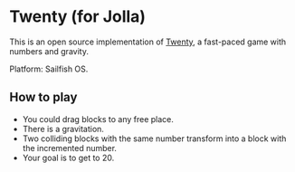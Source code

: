 Twenty (for Jolla)
==================

This is an open source implementation of [Twenty][link1], a fast-paced game with numbers and gravity.

Platform: Sailfish OS.

How to play
-----------

- You could drag blocks to any free place.
- There is a gravitation.
- Two colliding blocks with the same number transform into a block with the incremented number.
- Your goal is to get to 20.

[link1]: http://twenty.frenchguys.net/
